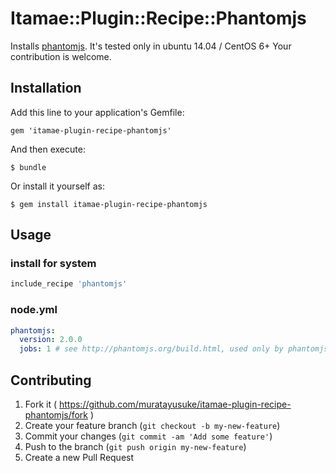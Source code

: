 # Itamae::Plugin::Recipe::Phantomjs

Installs [phantomjs](http://phantomjs.org/). It's tested only in ubuntu 14.04 / CentOS 6+   Your contribution is welcome.

## Installation

Add this line to your application's Gemfile:

    gem 'itamae-plugin-recipe-phantomjs'

And then execute:

    $ bundle

Or install it yourself as:

    $ gem install itamae-plugin-recipe-phantomjs

## Usage

### install for system

```ruby
include_recipe 'phantomjs'
```

### node.yml

```yml
phantomjs:
  version: 2.0.0
  jobs: 1 # see http://phantomjs.org/build.html, used only by phantomjs::source.
```

## Contributing

1. Fork it ( https://github.com/muratayusuke/itamae-plugin-recipe-phantomjs/fork )
2. Create your feature branch (`git checkout -b my-new-feature`)
3. Commit your changes (`git commit -am 'Add some feature'`)
4. Push to the branch (`git push origin my-new-feature`)
5. Create a new Pull Request
